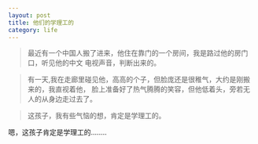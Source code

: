 ```yaml
---
layout: post
title: 他们的学理工的
category: life
---
```

>   最近有一个中国人搬了进来，他住在靠门的一个房间，我是路过他的房门口，听见他的中文
>   电视声音，判断出来的。

>   有一天,我在走廊里碰见他，高高的个子，但脸庞还是很稚气，大约是刚搬来的，我直视着他，
>   脸上准备好了热气腾腾的笑容，但他低着头，旁若无人的从身边走过去了。

>  这孩子，我有些气恼的想，肯定是学理工的。

嗯，这孩子肯定是学理工的........
